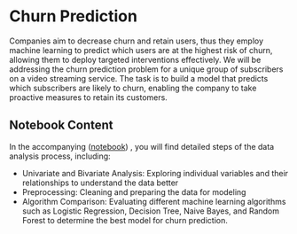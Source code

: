 # Churn Prediction

Companies aim to decrease churn and retain users, thus they employ machine learning to predict which users are at the highest risk of churn, allowing them to deploy targeted interventions effectively. We will be addressing the churn prediction problem for a unique group of subscribers on a video streaming service. The task is to build a model that predicts which subscribers are likely to churn, enabling the company to take proactive measures to retain its customers.

## Notebook Content
In the accompanying ([notebook](https://github.com/ramandrosoa/ChurnPrediction/blob/main/ChurnPrediction%20(1).ipynb))  , you will find detailed steps of the data analysis process, including:

  - Univariate and Bivariate Analysis: Exploring individual variables and their relationships to understand the data better
  -  Preprocessing: Cleaning and preparing the data for modeling
  - Algorithm Comparison: Evaluating different machine learning algorithms such as Logistic Regression, Decision Tree, Naive Bayes, and Random Forest to determine the best model for churn prediction.
